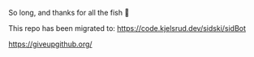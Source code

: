 So long, and thanks for all the fish 🐬

This repo has been migrated to: https://code.kjelsrud.dev/sidski/sidBot

https://giveupgithub.org/
